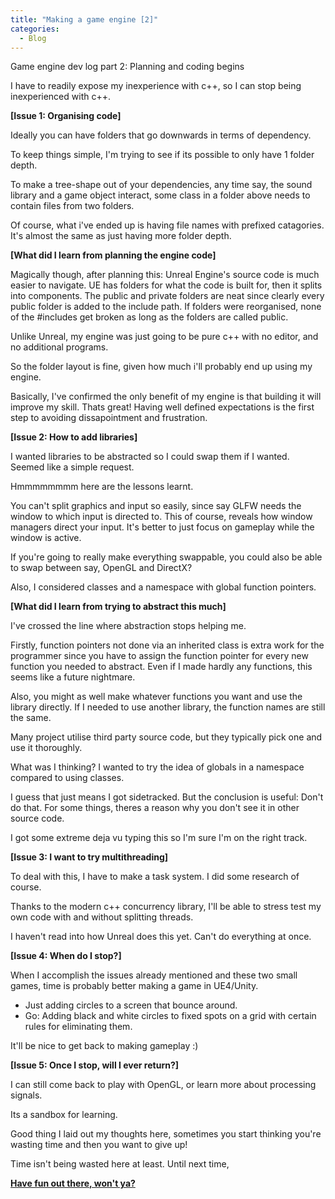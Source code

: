 ```yaml
--- 
title: "Making a game engine [2]"
categories:
  - Blog
---
```


Game engine dev log part 2: Planning and coding begins

I have to readily expose my inexperience with c++, so I can stop being inexperienced with c++.

<b>[Issue 1: Organising code]</b>

Ideally you can have folders that go downwards in terms of dependency.

To keep things simple, I'm trying to see if its possible to only have 1 folder depth.

To make a tree-shape out of your dependencies, any time say, the sound library and a game object interact, 
some class in a folder above needs to contain files from two folders.

Of course, what i've ended up is having file names with prefixed catagories. It's almost the same as just having more folder depth.

<b>[What did I learn from planning the engine code]</b>

Magically though, after planning this: Unreal Engine's source code is much easier to navigate. UE has folders for what the code is built for, then it splits into components. The public and private folders are neat since clearly every public folder is added to the include path. If folders were reorganised, none of the #includes get broken as long as the folders are called public.

Unlike Unreal, my engine was just going to be pure c++ with no editor, and no additional programs. 

So the folder layout is fine, given how much i'll probably end up using my engine.

Basically, I've confirmed the only benefit of my engine is that building it will improve my skill. Thats great! Having well defined expectations is the first step to avoiding dissapointment and frustration.

<b>[Issue 2: How to add libraries]</b>

I wanted libraries to be abstracted so I could swap them if I wanted. Seemed like a simple request. 

Hmmmmmmmm here are the lessons learnt.

You can't split graphics and input so easily, since say GLFW needs the window to which input is directed to.
This of course, reveals how window managers direct your input. It's better to just focus on gameplay while the window is active.

If you're going to really make everything swappable, you could also be able to swap between say, OpenGL and DirectX?

Also, I considered classes and a namespace with global function pointers.

<b>[What did I learn from trying to abstract this much]</b>

I've crossed the line where abstraction stops helping me.

Firstly, function pointers not done via an inherited class is extra work for the programmer since you have to assign the function pointer for every new function you needed to abstract. Even if I made hardly any functions, this seems like a future nightmare.

Also, you might as well make whatever functions you want and use the library directly. If I needed to use another library, the function names are still the same.

Many project utilise third party source code, but they typically pick one and use it thoroughly.

What was I thinking? I wanted to try the idea of globals in a namespace compared to using classes. 

I guess that just means I got sidetracked. But the conclusion is useful: Don't do that. For some things, theres a reason why you don't see it in other source code.

I got some extreme deja vu typing this so I'm sure I'm on the right track.

<b>[Issue 3: I want to try multithreading]</b>

To deal with this, I have to make a task system. I did some research of course.

Thanks to the modern c++ concurrency library, I'll be able to stress test my own code with and without splitting threads.

I haven't read into how Unreal does this yet. Can't do everything at once.

<b>[Issue 4: When do I stop?]</b>

When I accomplish the issues already mentioned and these two small games, time is probably better making a game in UE4/Unity.

 - Just adding circles to a screen that bounce around.
 - Go: Adding black and white circles to fixed spots on a grid with certain rules for eliminating them.
 
It'll be nice to get back to making gameplay :)

<b>[Issue 5: Once I stop, will I ever return?]</b>

I can still come back to play with OpenGL, or learn more about processing signals.

Its a sandbox for learning. 

Good thing I laid out my thoughts here, sometimes you start thinking you're wasting time and then you want to give up!

Time isn't being wasted here at least. Until next time,

<b><a href="https://github.com/iuyhcdfs/amaneshi">Have fun out there, won't ya?</a></b>
